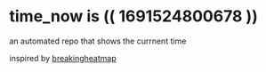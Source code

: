 # time_now is (( 1691524800678 ))

an automated repo that shows the currnent time

inspired by [breakingheatmap](https://github.com/breakingheatmap/breakingheatmap)